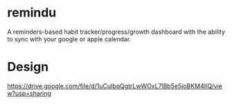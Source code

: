 # remindu
A reminders-based habit tracker/progress/growth dashboard with the ability to sync with your google or apple calendar.

# Design
https://drive.google.com/file/d/1uCuIbqQgtrLwWOxL7lBb5e5joBKM4IlQ/view?usp=sharing
